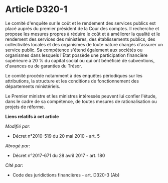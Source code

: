 # Article D320-1

Le comité d'enquête sur le coût et le rendement des services publics est placé auprès du premier président de la Cour des
comptes. Il recherche et propose les mesures propres à réduire le coût et à améliorer la qualité et le rendement des services
des ministères, des établissements publics, des collectivités locales et des organismes de toute nature chargés d'assurer un
service public. Sa compétence s'étend également aux sociétés ou organismes dans lesquels l'Etat possède une participation
financière supérieure à 20 % du capital social ou qui ont bénéficié de subventions, d'avances ou de garanties du Trésor.

Le comité procède notamment à des enquêtes périodiques sur les attributions, la structure et les conditions de fonctionnement
des départements ministériels.

Le Premier ministre et les ministres intéressés peuvent lui confier l'étude, dans le cadre de sa compétence, de toutes
mesures de rationalisation ou projets de réforme.

**Liens relatifs à cet article**

_Modifié par_:

  - Décret n°2010-519 du 20 mai 2010 - art. 5

_Abrogé par_:

  - Décret n°2017-671 du 28 avril 2017 - art. 180

_Cité par_:

  - Code des juridictions financières - art. D320-3 (Ab)
